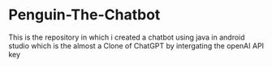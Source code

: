 # Penguin-The-Chatbot
This is the repository in which i created a chatbot using java in android studio which is the almost a Clone of ChatGPT by intergating the openAI API key
